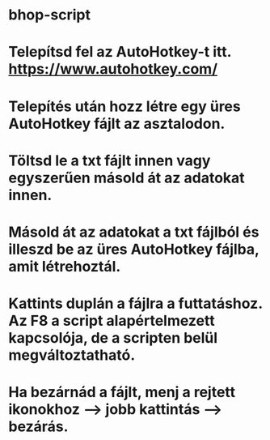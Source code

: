 # bhop-script
# Telepítsd fel az AutoHotkey-t itt. https://www.autohotkey.com/
# Telepítés után hozz létre egy üres AutoHotkey fájlt az asztalodon.
# Töltsd le a txt fájlt innen vagy egyszerűen másold át az adatokat innen.
# Másold át az adatokat a txt fájlból és illeszd be az üres AutoHotkey fájlba, amit létrehoztál.
# Kattints duplán a fájlra a futtatáshoz. Az F8 a script alapértelmezett kapcsolója, de a scripten belül megváltoztatható.
# Ha bezárnád a fájlt, menj a rejtett ikonokhoz --> jobb kattintás --> bezárás.
